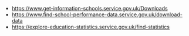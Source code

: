 - https://www.get-information-schools.service.gov.uk/Downloads
- https://www.find-school-performance-data.service.gov.uk/download-data
- https://explore-education-statistics.service.gov.uk/find-statistics